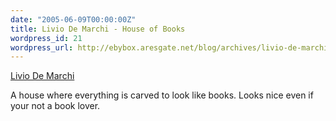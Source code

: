 ```yaml
---
date: "2005-06-09T00:00:00Z"
title: Livio De Marchi - House of Books
wordpress_id: 21
wordpress_url: http://ebybox.aresgate.net/blog/archives/livio-de-marchi-house-of-books/
---
```

<a href="http://www.liviodemarchi.com/casauk.htm">Livio De Marchi</a>

A house where everything is carved to look like books. Looks nice even if your not a book lover.
